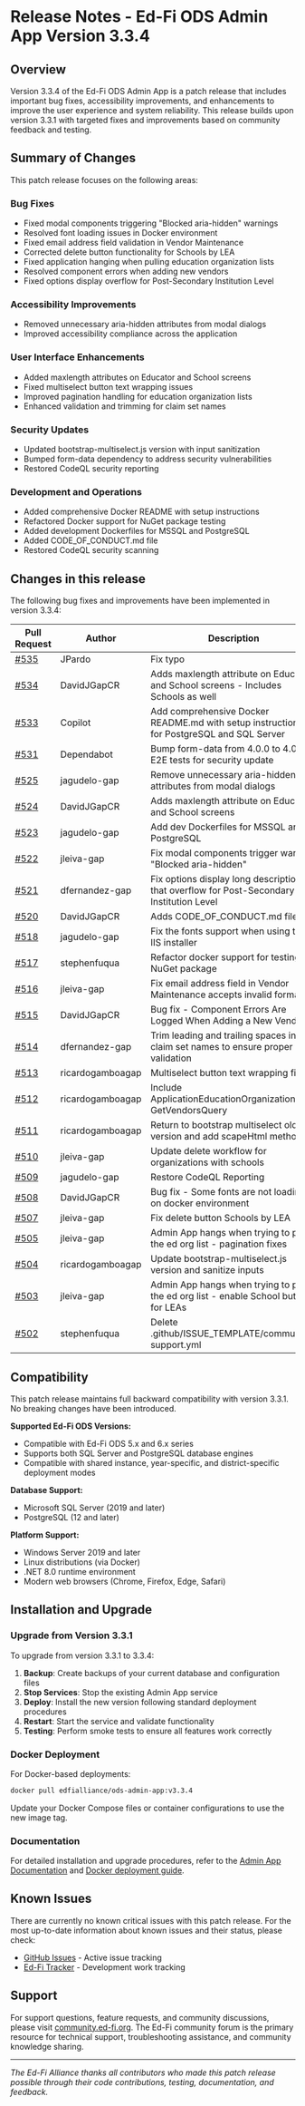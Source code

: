# Release Notes - Ed-Fi ODS Admin App Version 3.3.4

## Overview

Version 3.3.4 of the Ed-Fi ODS Admin App is a patch release that includes important bug fixes, accessibility improvements, and enhancements to improve the user experience and system reliability. This release builds upon version 3.3.1 with targeted fixes and improvements based on community feedback and testing.

## Summary of Changes

This patch release focuses on the following areas:

### Bug Fixes
- Fixed modal components triggering "Blocked aria-hidden" warnings
- Resolved font loading issues in Docker environment
- Fixed email address field validation in Vendor Maintenance
- Corrected delete button functionality for Schools by LEA
- Fixed application hanging when pulling education organization lists
- Resolved component errors when adding new vendors
- Fixed options display overflow for Post-Secondary Institution Level

### Accessibility Improvements
- Removed unnecessary aria-hidden attributes from modal dialogs
- Improved accessibility compliance across the application

### User Interface Enhancements
- Added maxlength attributes on Educator and School screens
- Fixed multiselect button text wrapping issues
- Improved pagination handling for education organization lists
- Enhanced validation and trimming for claim set names

### Security Updates
- Updated bootstrap-multiselect.js version with input sanitization
- Bumped form-data dependency to address security vulnerabilities
- Restored CodeQL security reporting

### Development and Operations
- Added comprehensive Docker README with setup instructions
- Refactored Docker support for NuGet package testing
- Added development Dockerfiles for MSSQL and PostgreSQL
- Added CODE_OF_CONDUCT.md file
- Restored CodeQL security scanning

## Changes in this release

The following bug fixes and improvements have been implemented in version 3.3.4:

| Pull Request | Author | Description |
|--------------|--------|-------------|
| [#535](https://github.com/Ed-Fi-Alliance-OSS/Ed-Fi-ODS-AdminApp/pull/535) | JPardo | Fix typo |
| [#534](https://github.com/Ed-Fi-Alliance-OSS/Ed-Fi-ODS-AdminApp/pull/534) | DavidJGapCR | Adds maxlength attribute on Educator and School screens - Includes Schools as well |
| [#533](https://github.com/Ed-Fi-Alliance-OSS/Ed-Fi-ODS-AdminApp/pull/533) | Copilot | Add comprehensive Docker README.md with setup instructions for PostgreSQL and SQL Server |
| [#531](https://github.com/Ed-Fi-Alliance-OSS/Ed-Fi-ODS-AdminApp/pull/531) | Dependabot | Bump form-data from 4.0.0 to 4.0.4 in E2E tests for security update |
| [#525](https://github.com/Ed-Fi-Alliance-OSS/Ed-Fi-ODS-AdminApp/pull/525) | jagudelo-gap | Remove unnecessary aria-hidden attributes from modal dialogs |
| [#524](https://github.com/Ed-Fi-Alliance-OSS/Ed-Fi-ODS-AdminApp/pull/524) | DavidJGapCR | Adds maxlength attribute on Educator and School screens |
| [#523](https://github.com/Ed-Fi-Alliance-OSS/Ed-Fi-ODS-AdminApp/pull/523) | jagudelo-gap | Add dev Dockerfiles for MSSQL and PostgreSQL |
| [#522](https://github.com/Ed-Fi-Alliance-OSS/Ed-Fi-ODS-AdminApp/pull/522) | jleiva-gap | Fix modal components trigger warning "Blocked aria-hidden" |
| [#521](https://github.com/Ed-Fi-Alliance-OSS/Ed-Fi-ODS-AdminApp/pull/521) | dfernandez-gap | Fix options display long descriptions that overflow for Post-Secondary Institution Level |
| [#520](https://github.com/Ed-Fi-Alliance-OSS/Ed-Fi-ODS-AdminApp/pull/520) | DavidJGapCR | Adds CODE_OF_CONDUCT.md file |
| [#518](https://github.com/Ed-Fi-Alliance-OSS/Ed-Fi-ODS-AdminApp/pull/518) | jagudelo-gap | Fix the fonts support when using the IIS installer |
| [#517](https://github.com/Ed-Fi-Alliance-OSS/Ed-Fi-ODS-AdminApp/pull/517) | stephenfuqua | Refactor docker support for testing a NuGet package |
| [#516](https://github.com/Ed-Fi-Alliance-OSS/Ed-Fi-ODS-AdminApp/pull/516) | jleiva-gap | Fix email address field in Vendor Maintenance accepts invalid formats |
| [#515](https://github.com/Ed-Fi-Alliance-OSS/Ed-Fi-ODS-AdminApp/pull/515) | DavidJGapCR | Bug fix - Component Errors Are Logged When Adding a New Vendor |
| [#514](https://github.com/Ed-Fi-Alliance-OSS/Ed-Fi-ODS-AdminApp/pull/514) | dfernandez-gap | Trim leading and trailing spaces in claim set names to ensure proper validation |
| [#513](https://github.com/Ed-Fi-Alliance-OSS/Ed-Fi-ODS-AdminApp/pull/513) | ricardogamboagap | Multiselect button text wrapping fix |
| [#512](https://github.com/Ed-Fi-Alliance-OSS/Ed-Fi-ODS-AdminApp/pull/512) | ricardogamboagap | Include ApplicationEducationOrganizations at GetVendorsQuery |
| [#511](https://github.com/Ed-Fi-Alliance-OSS/Ed-Fi-ODS-AdminApp/pull/511) | ricardogamboagap | Return to bootstrap multiselect old version and add scapeHtml method |
| [#510](https://github.com/Ed-Fi-Alliance-OSS/Ed-Fi-ODS-AdminApp/pull/510) | jleiva-gap | Update delete workflow for organizations with schools |
| [#509](https://github.com/Ed-Fi-Alliance-OSS/Ed-Fi-ODS-AdminApp/pull/509) | jagudelo-gap | Restore CodeQL Reporting |
| [#508](https://github.com/Ed-Fi-Alliance-OSS/Ed-Fi-ODS-AdminApp/pull/508) | DavidJGapCR | Bug fix - Some fonts are not loading on docker environment |
| [#507](https://github.com/Ed-Fi-Alliance-OSS/Ed-Fi-ODS-AdminApp/pull/507) | jleiva-gap | Fix delete button Schools by LEA |
| [#505](https://github.com/Ed-Fi-Alliance-OSS/Ed-Fi-ODS-AdminApp/pull/505) | jleiva-gap | Admin App hangs when trying to pull the ed org list - pagination fixes |
| [#504](https://github.com/Ed-Fi-Alliance-OSS/Ed-Fi-ODS-AdminApp/pull/504) | ricardogamboagap | Update bootstrap-multiselect.js version and sanitize inputs |
| [#503](https://github.com/Ed-Fi-Alliance-OSS/Ed-Fi-ODS-AdminApp/pull/503) | jleiva-gap | Admin App hangs when trying to pull the ed org list - enable School button for LEAs |
| [#502](https://github.com/Ed-Fi-Alliance-OSS/Ed-Fi-ODS-AdminApp/pull/502) | stephenfuqua | Delete .github/ISSUE_TEMPLATE/community-support.yml |

## Compatibility

This patch release maintains full backward compatibility with version 3.3.1. No breaking changes have been introduced.

**Supported Ed-Fi ODS Versions:**
- Compatible with Ed-Fi ODS 5.x and 6.x series
- Supports both SQL Server and PostgreSQL database engines
- Compatible with shared instance, year-specific, and district-specific deployment modes

**Database Support:**
- Microsoft SQL Server (2019 and later)
- PostgreSQL (12 and later)

**Platform Support:**
- Windows Server 2019 and later
- Linux distributions (via Docker)
- .NET 8.0 runtime environment
- Modern web browsers (Chrome, Firefox, Edge, Safari)

## Installation and Upgrade

### Upgrade from Version 3.3.1

To upgrade from version 3.3.1 to 3.3.4:

1. **Backup**: Create backups of your current database and configuration files
2. **Stop Services**: Stop the existing Admin App service
3. **Deploy**: Install the new version following standard deployment procedures
4. **Restart**: Start the service and validate functionality
5. **Testing**: Perform smoke tests to ensure all features work correctly

### Docker Deployment

For Docker-based deployments:

```bash
docker pull edfialliance/ods-admin-app:v3.3.4
```

Update your Docker Compose files or container configurations to use the new image tag.

### Documentation

For detailed installation and upgrade procedures, refer to the [Admin App Documentation](https://docs.ed-fi.org/reference/admin-app) and [Docker deployment guide](../Docker/README.md).

## Known Issues

There are currently no known critical issues with this patch release. For the most up-to-date information about known issues and their status, please check:

- [GitHub Issues](https://github.com/Ed-Fi-Alliance-OSS/Ed-Fi-ODS-AdminApp/issues) - Active issue tracking
- [Ed-Fi Tracker](https://tracker.ed-fi.org/issues/?filter=14106) - Development work tracking

## Support

For support questions, feature requests, and community discussions, please visit [community.ed-fi.org](https://community.ed-fi.org). The Ed-Fi community forum is the primary resource for technical support, troubleshooting assistance, and community knowledge sharing.

---

*The Ed-Fi Alliance thanks all contributors who made this patch release possible through their code contributions, testing, documentation, and feedback.*